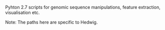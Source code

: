 Pyhton 2.7 scripts for genomic sequence manipulations, feature extraction, visualisation etc. 

Note: The paths here are specific to Hedwig.
